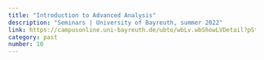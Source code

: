 ```yaml
---
title: "Introduction to Advanced Analysis"
description: "Seminars | University of Bayreuth, summer 2022"
link: https://campusonline.uni-bayreuth.de/ubto/wbLv.wbShowLVDetail?pStpSpNr=300638
category: past
number: 10
---
```

